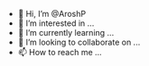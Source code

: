 - 👋 Hi, I’m @AroshP
- 👀 I’m interested in ...
- 🌱 I’m currently learning ...
- 💞️ I’m looking to collaborate on ...
- 📫 How to reach me ...

<!---
AroshP/AroshP is a ✨ special ✨ repository because its `README.md` (this file) appears on your GitHub profile.
You can click the Preview link to take a look at your changes.
--->
